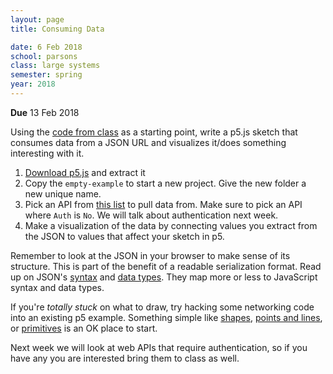 ```yaml
---
layout: page
title: Consuming Data

date: 6 Feb 2018
school: parsons
class: large systems
semester: spring
year: 2018
---
```


**Due** 13 Feb 2018

Using the [code from class](https://gist.github.com/nasser/5eba676b2e3bf23198009b3529524587) as a starting point, write a p5.js sketch that consumes data from a JSON URL and visualizes it/does something interesting with it.

1. [Download p5.js](https://p5js.org/download/) and extract it
2. Copy the `empty-example` to start a new project. Give the new folder a new unique name.
3. Pick an API from [this list](https://github.com/toddmotto/public-apis) to pull data from. Make sure to pick an API where `Auth` is `No`. We will talk about authentication next week.
4. Make a visualization of the data by connecting values you extract from the JSON to values that affect your sketch in p5.

Remember to look at the JSON in your browser to make sense of its structure. This is part of the benefit of a readable serialization format. Read up on JSON's [syntax](https://www.tutorialspoint.com/json/json_syntax.htm) and [data types](https://www.tutorialspoint.com/json/json_data_types.htm). They map more or less to JavaScript syntax and data types.

If you're *totally stuck* on what to draw, try hacking some networking code into an existing p5 example. Something simple like [shapes](https://p5js.org/examples/hello-p5-simple-shapes.html), [points and lines](https://p5js.org/examples/form-points-and-lines.html), or [primitives](https://p5js.org/examples/form-shape-primitives.html) is an OK place to start.

Next week we will look at web APIs that require authentication, so if you have any you are interested bring them to class as well.
